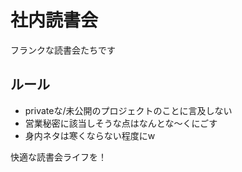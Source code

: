 社内読書会
====

フランクな読書会たちです

ルール
---

+ privateな/未公開のプロジェクトのことに言及しない
+ 営業秘密に該当しそうな点はなんとな〜くにごす
+ 身内ネタは寒くならない程度にw

快適な読書会ライフを！

